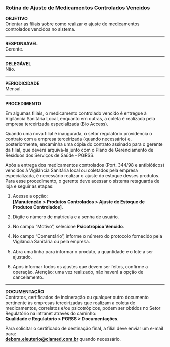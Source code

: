 ### Rotina de Ajuste de Medicamentos Controlados Vencidos

**OBJETIVO**  
Orientar as filiais sobre como realizar o ajuste de medicamentos controlados vencidos no sistema.

---

**RESPONSÁVEL**  
Gerente.

---

**DELEGÁVEL**  
Não.

---

**PERIODICIDADE**  
Mensal.

---

**PROCEDIMENTO**  

Em algumas filiais, o medicamento controlado vencido é entregue à Vigilância Sanitária Local, enquanto em outras, a coleta é realizada pela empresa terceirizada especializada (Bio Access).

Quando uma nova filial é inaugurada, o setor regulatório providencia o contrato com a empresa terceirizada (quando necessário) e, posteriormente, encaminha uma cópia do contrato assinado para o gerente da filial, que deverá arquivá-la junto com o Plano de Gerenciamento de Resíduos dos Serviços de Saúde - PGRSS.

Após a entrega dos medicamentos controlados (Port. 344/98 e antibióticos) vencidos à Vigilância Sanitária local ou coletados pela empresa especializada, é necessário realizar o ajuste do estoque desses produtos. Para esse procedimento, o gerente deve acessar o sistema retaguarda de loja e seguir as etapas:

1. Acesse a opção:  
   **[Manutenção > Produtos Controlados > Ajuste de Estoque de Produtos Controlados]**.
   
2. Digite o número de matrícula e a senha de usuário.
   
3. No campo “Motivo”, selecione **Psicotrópico Vencido**.
   
4. No campo “Comentário”, informe o número do protocolo fornecido pela Vigilância Sanitária ou pela empresa.
   
5. Abra uma linha para informar o produto, a quantidade e o lote a ser ajustado.

6. Após informar todos os ajustes que devem ser feitos, confirme a operação. Atenção: uma vez realizado, não haverá a opção de cancelamento.

---

**DOCUMENTAÇÃO**  
Contratos, certificados de incineração ou qualquer outro documento pertinente às empresas terceirizadas que realizam a coleta de medicamentos, correlatos e/ou psicotrópicos, podem ser obtidos no Setor Regulatório na intranet através do caminho:  
**Qualidade e Regulatório > PGRSS > Documentações**.

Para solicitar o certificado de destinação final, a filial deve enviar um e-mail para:  
**debora.eleuterio@clamed.com.br** quando necessário.
